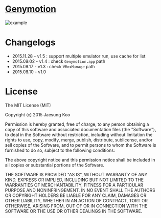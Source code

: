 # [Genymotion](https://raw.github.com/mrz1277/alfred-workflows/master/workflows/genymotion.alfredworkflow)

![example](https://raw.githubusercontent.com/mrz1277/alfred-workflows/master/screenshots/geny.png)

# Changelogs

* 2015.11.28 - v1.5 : support multiple emulator run, use cache for list
* 2015.09.02 - v1.4 : check `Genymotion.app` path
* 2015.08.17 - v1.3 : check `VBoxManage` path
* 2015.08.10 - v1.0

# License

The MIT License (MIT)

Copyright (c) 2015 Jaesung Koo

Permission is hereby granted, free of charge, to any person obtaining a copy of 
this software and associated documentation files (the "Software"), to deal in 
the Software without restriction, including without limitation the rights to 
use, copy, modify, merge, publish, distribute, sublicense, and/or sell copies of
the Software, and to permit persons to whom the Software is furnished to do so,
subject to the following conditions:

The above copyright notice and this permission notice shall be included in all
copies or substantial portions of the Software.

THE SOFTWARE IS PROVIDED "AS IS", WITHOUT WARRANTY OF ANY KIND, EXPRESS OR 
IMPLIED, INCLUDING BUT NOT LIMITED TO THE WARRANTIES OF MERCHANTABILITY, FITNESS
FOR A PARTICULAR PURPOSE AND NONINFRINGEMENT. IN NO EVENT SHALL THE AUTHORS OR 
COPYRIGHT HOLDERS BE LIABLE FOR ANY CLAIM, DAMAGES OR OTHER LIABILITY, WHETHER 
IN AN ACTION OF CONTRACT, TORT OR OTHERWISE, ARISING FROM, OUT OF OR IN 
CONNECTION WITH THE SOFTWARE OR THE USE OR OTHER DEALINGS IN THE SOFTWARE.